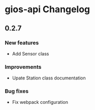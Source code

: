 # gios-api Changelog

## 0.2.7

### New features

* Add Sensor class

### Improvements

* Upate Station class documentation

### Bug fixes

* Fix webpack configuration
